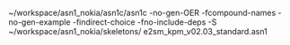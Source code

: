 ~/workspace/asn1_nokia/asn1c/asn1c -no-gen-OER -fcompound-names -no-gen-example -findirect-choice -fno-include-deps -S ~/workspace/asn1_nokia/skeletons/ e2sm_kpm_v02.03_standard.asn1

